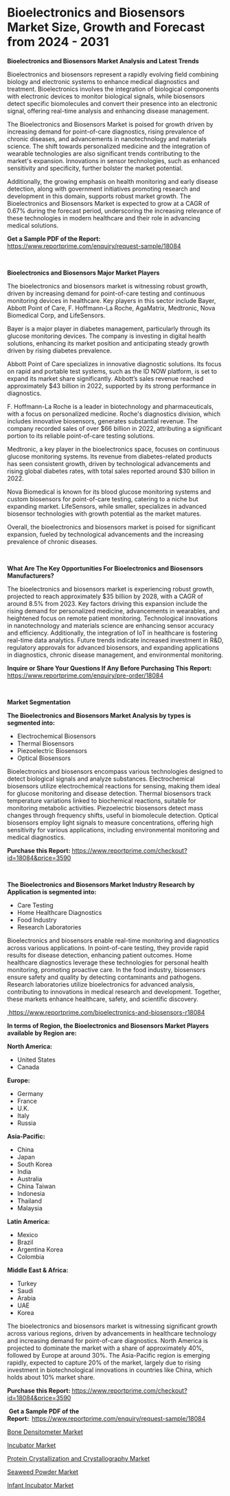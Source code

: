 <p><h1>Bioelectronics and Biosensors Market Size, Growth and Forecast from 2024 - 2031</h1></p><p><strong>Bioelectronics and Biosensors Market Analysis and Latest Trends</strong></p>
<p><p>Bioelectronics and biosensors represent a rapidly evolving field combining biology and electronic systems to enhance medical diagnostics and treatment. Bioelectronics involves the integration of biological components with electronic devices to monitor biological signals, while biosensors detect specific biomolecules and convert their presence into an electronic signal, offering real-time analysis and enhancing disease management.</p><p>The Bioelectronics and Biosensors Market is poised for growth driven by increasing demand for point-of-care diagnostics, rising prevalence of chronic diseases, and advancements in nanotechnology and materials science. The shift towards personalized medicine and the integration of wearable technologies are also significant trends contributing to the market's expansion. Innovations in sensor technologies, such as enhanced sensitivity and specificity, further bolster the market potential.</p><p>Additionally, the growing emphasis on health monitoring and early disease detection, along with government initiatives promoting research and development in this domain, supports robust market growth. The Bioelectronics and Biosensors Market is expected to grow at a CAGR of 0.67% during the forecast period, underscoring the increasing relevance of these technologies in modern healthcare and their role in advancing medical solutions.</p></p>
<p><strong>Get a Sample PDF of the Report:&nbsp;</strong> <a href="https://www.reportprime.com/enquiry/request-sample/18084?utm_campaign=1094&utm_medium=2&utm_source=Github&utm_content=ia&utm_term=20112024&utm_id=bioelectronics-and-biosensors">https://www.reportprime.com/enquiry/request-sample/18084</a></p>
<p>&nbsp;</p>
<p><strong>Bioelectronics and Biosensors Major Market Players</strong></p>
<p><p>The bioelectronics and biosensors market is witnessing robust growth, driven by increasing demand for point-of-care testing and continuous monitoring devices in healthcare. Key players in this sector include Bayer, Abbott Point of Care, F. Hoffmann-La Roche, AgaMatrix, Medtronic, Nova Biomedical Corp, and LifeSensors.</p><p>Bayer is a major player in diabetes management, particularly through its glucose monitoring devices. The company is investing in digital health solutions, enhancing its market position and anticipating steady growth driven by rising diabetes prevalence.</p><p>Abbott Point of Care specializes in innovative diagnostic solutions. Its focus on rapid and portable test systems, such as the ID NOW platform, is set to expand its market share significantly. Abbott’s sales revenue reached approximately $43 billion in 2022, supported by its strong performance in diagnostics.</p><p>F. Hoffmann-La Roche is a leader in biotechnology and pharmaceuticals, with a focus on personalized medicine. Roche's diagnostics division, which includes innovative biosensors, generates substantial revenue. The company recorded sales of over $66 billion in 2022, attributing a significant portion to its reliable point-of-care testing solutions.</p><p>Medtronic, a key player in the bioelectronics space, focuses on continuous glucose monitoring systems. Its revenue from diabetes-related products has seen consistent growth, driven by technological advancements and rising global diabetes rates, with total sales reported around $30 billion in 2022.</p><p>Nova Biomedical is known for its blood glucose monitoring systems and custom biosensors for point-of-care testing, catering to a niche but expanding market. LifeSensors, while smaller, specializes in advanced biosensor technologies with growth potential as the market matures.</p><p>Overall, the bioelectronics and biosensors market is poised for significant expansion, fueled by technological advancements and the increasing prevalence of chronic diseases.</p></p>
<p>&nbsp;</p>
<p><strong>What Are The Key Opportunities For Bioelectronics and Biosensors Manufacturers?</strong></p>
<p><p>The bioelectronics and biosensors market is experiencing robust growth, projected to reach approximately $35 billion by 2028, with a CAGR of around 8.5% from 2023. Key factors driving this expansion include the rising demand for personalized medicine, advancements in wearables, and heightened focus on remote patient monitoring. Technological innovations in nanotechnology and materials science are enhancing sensor accuracy and efficiency. Additionally, the integration of IoT in healthcare is fostering real-time data analytics. Future trends indicate increased investment in R&D, regulatory approvals for advanced biosensors, and expanding applications in diagnostics, chronic disease management, and environmental monitoring.</p></p>
<p><strong>Inquire or Share Your Questions If Any Before Purchasing This Report:</strong> <a href="https://www.reportprime.com/enquiry/pre-order/18084?utm_campaign=1094&utm_medium=2&utm_source=Github&utm_content=ia&utm_term=20112024&utm_id=bioelectronics-and-biosensors">https://www.reportprime.com/enquiry/pre-order/18084</a></p>
<p>&nbsp;</p>
<p><strong>Market Segmentation</strong></p>
<p><strong>The Bioelectronics and Biosensors Market Analysis by types is segmented into:</strong></p>
<p><ul><li>Electrochemical Biosensors</li><li>Thermal Biosensors</li><li>Piezoelectric Biosensors</li><li>Optical Biosensors</li></ul></p>
<p><p>Bioelectronics and biosensors encompass various technologies designed to detect biological signals and analyze substances. Electrochemical biosensors utilize electrochemical reactions for sensing, making them ideal for glucose monitoring and disease detection. Thermal biosensors track temperature variations linked to biochemical reactions, suitable for monitoring metabolic activities. Piezoelectric biosensors detect mass changes through frequency shifts, useful in biomolecule detection. Optical biosensors employ light signals to measure concentrations, offering high sensitivity for various applications, including environmental monitoring and medical diagnostics.</p></p>
<p><strong>Purchase this Report:&nbsp;</strong><a href="https://www.reportprime.com/checkout?id=18084&price=3590&utm_campaign=1094&utm_medium=2&utm_source=Github&utm_content=ia&utm_term=20112024&utm_id=bioelectronics-and-biosensors">https://www.reportprime.com/checkout?id=18084&price=3590</a></p>
<p>&nbsp;</p>
<p><strong>The Bioelectronics and Biosensors Market Industry Research by Application is segmented into:</strong></p>
<p><ul><li>Care Testing</li><li>Home Healthcare Diagnostics</li><li>Food Industry</li><li>Research Laboratories</li></ul></p>
<p><p>Bioelectronics and biosensors enable real-time monitoring and diagnostics across various applications. In point-of-care testing, they provide rapid results for disease detection, enhancing patient outcomes. Home healthcare diagnostics leverage these technologies for personal health monitoring, promoting proactive care. In the food industry, biosensors ensure safety and quality by detecting contaminants and pathogens. Research laboratories utilize bioelectronics for advanced analysis, contributing to innovations in medical research and development. Together, these markets enhance healthcare, safety, and scientific discovery.</p></p>
<p><a href="https://www.reportprime.com/bioelectronics-and-biosensors-r18084?utm_campaign=1094&utm_medium=2&utm_source=Github&utm_content=ia&utm_term=20112024&utm_id=bioelectronics-and-biosensors">&nbsp;https://www.reportprime.com/bioelectronics-and-biosensors-r18084</a></p>
<p><strong>In terms of Region, the Bioelectronics and Biosensors Market Players available by Region are:</strong></p>
<p>
    <p> <strong> North America: </strong>
        <ul>
            <li>United States</li>
            <li>Canada</li>
        </ul>
        </p> 
    <p> <strong> Europe: </strong>
        <ul>
            <li>Germany</li>
            <li>France</li>
            <li>U.K.</li>
            <li>Italy</li>
            <li>Russia</li>
        </ul>
        </p> 
    <p> <strong> Asia-Pacific: </strong>
        <ul>
            <li>China</li>
            <li>Japan</li>
            <li>South Korea</li>
            <li>India</li>
            <li>Australia</li>
            <li>China Taiwan</li>
            <li>Indonesia</li>
            <li>Thailand</li>
            <li>Malaysia</li>
        </ul>
        </p> 
    <p> <strong> Latin America: </strong>
        <ul>
            <li>Mexico</li>
            <li>Brazil</li>
            <li>Argentina Korea</li>
            <li>Colombia</li>
        </ul>
        </p> 
    <p> <strong> Middle East & Africa: </strong>
        <ul>
            <li>Turkey</li>
            <li>Saudi</li>
            <li>Arabia</li>
            <li>UAE</li>
            <li>Korea</li>
        </ul>
    </p>
    </p>
<p><p>The bioelectronics and biosensors market is witnessing significant growth across various regions, driven by advancements in healthcare technology and increasing demand for point-of-care diagnostics. North America is projected to dominate the market with a share of approximately 40%, followed by Europe at around 30%. The Asia-Pacific region is emerging rapidly, expected to capture 20% of the market, largely due to rising investment in biotechnological innovations in countries like China, which holds about 10% market share.</p></p>
<p><strong>Purchase this Report: </strong><a href="https://www.reportprime.com/checkout?id=18084&price=3590&utm_campaign=1094&utm_medium=2&utm_source=Github&utm_content=ia&utm_term=20112024&utm_id=bioelectronics-and-biosensors">https://www.reportprime.com/checkout?id=18084&price=3590</a></p>
<p>&nbsp;<strong>Get a Sample PDF of the Report:&nbsp;&nbsp;</strong><a href="https://www.reportprime.com/enquiry/request-sample/18084?utm_campaign=1094&utm_medium=2&utm_source=Github&utm_content=ia&utm_term=20112024&utm_id=bioelectronics-and-biosensors">https://www.reportprime.com/enquiry/request-sample/18084</a></p>
<p><strong></strong></p>
<p><p><a href="https://www.linkedin.com/pulse/global-bone-densitometer-market-focus-application-end-use-8tyze?utm_campaign=1094&utm_medium=2&utm_source=Github&utm_content=ia&utm_term=20112024&utm_id=bioelectronics-and-biosensors">Bone Densitometer Market</a></p><p><a href="https://www.linkedin.com/pulse/incubator-market-essentials-key-players-demand-drivers-jxqxe?utm_campaign=1094&utm_medium=2&utm_source=Github&utm_content=ia&utm_term=20112024&utm_id=bioelectronics-and-biosensors">Incubator Market</a></p><p><a href="https://issuu.com/reportprime-2/docs/protein-crystallization-and-crystal_66a9bc6150573a?utm_campaign=1094&utm_medium=2&utm_source=Github&utm_content=ia&utm_term=20112024&utm_id=bioelectronics-and-biosensors">Protein Crystallization and Crystallography Market</a></p><p><a href="https://issuu.com/reportprime-2/docs/seaweed-powder-market-size-2030.ppt_aa1d117fec687b?utm_campaign=1094&utm_medium=2&utm_source=Github&utm_content=ia&utm_term=20112024&utm_id=bioelectronics-and-biosensors">Seaweed Powder Market</a></p><p><a href="https://www.linkedin.com/pulse/latest-infant-incubator-market-report-size-share-revenue-5qroc?utm_campaign=1094&utm_medium=2&utm_source=Github&utm_content=ia&utm_term=20112024&utm_id=bioelectronics-and-biosensors">Infant Incubator Market</a></p></p>